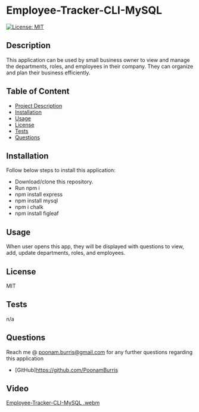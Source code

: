# Employee-Tracker-CLI-MySQL
[![License: MIT](https://img.shields.io/badge/License-MIT-yellow.svg)](https://opensource.org/licenses/MIT)

## Description
  This application can be used by small business owner to view and manage the departments, roles, and employees in their company.
  They can organize and plan their business efficiently. 
  
  ## Table of Content
  - [Project Description](#Description)
  - [Installation](#Installation)
  - [Usage](#Usage)
  - [License](#License)
  - [Tests](#Tests)
  - [Questions](#Questions)
  
  ## Installation
  Follow below steps to install this application:
  - Download/clone this repository.
  - Run npm i 
  - npm install express
  - npm install mysql
  - npm i chalk
  - npm install figleaf
    
  ## Usage
  When user opens this app, they will be displayed with questions to view, add, update departments, roles, and employees.
  
  ## License
  MIT
  
  ## Tests
  n/a

  ## Questions
  Reach me @ poonam.burris@gmail.com for any further questions regarding this application
  <br>
  - [GitHub]https://github.com/PoonamBurris
  
  ## Video
[Employee-Tracker-CLI-MySQL .webm](https://user-images.githubusercontent.com/119805763/236636625-4581fec9-fc21-4336-9f49-2992cb9d3a59.webm)

 
  


